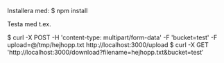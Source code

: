 Installera med: 
$ npm install

Testa med t.ex.

$ curl -X POST -H 'content-type: multipart/form-data' -F 'bucket=test' -F upload=@/tmp/hejhopp.txt http://localhost:3000/upload
$ curl -X GET  'http://localhost:3000/download?filename=hejhopp.txt&bucket=test'
